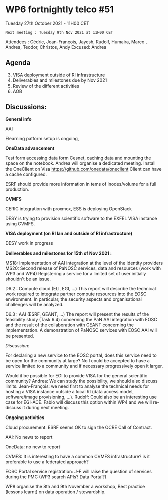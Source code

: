 #  WP6 fortnightly telco #51

Tuesday 27th October 2021 - 11H00 CET

	Next meeting : Tuesday 9th Nov 2021 at 11H00 CET

Attendees :  Cédric, Jean-François, Jayesh, Rudolf,  Humaira, Marco , Andrea, Teodor, Christos, Andy
Excused: Andrea



## Agenda

3. VISA deployment outside of RI infrastructure
4. Deliverables and milestones due by Nov 2021
5. Review of the different activities
6. AOB

## Discussions:

**General info**

AAI

Elearning patform setup is ongoing, 

**OneData advancement**

Test form accessing data form Cesnet, caching data  and mounting the space on the notebook. Andrea will organise a dedicated meeting.
Install the OneClient on Visa https://github.com/onedata/oneclient
Client can have a cache configured.

ESRF should provide more information in tems of inodes/volume for a full production.

**CVMFS**

CERIC integration with proxmox, ESS is deploying OpenStack

DESY is trying to provision scientific software to the EXFEL VISA instance using CVMFS.

**VISA deployment (on RI lan and outside of RI infrastructure)**

DESY work in progress

**Deliverables and milestones for 15th of Nov 2021 :**

MS18: Implementation of AAI integration at the level of the Identity providers
MS20: Second release of PaNOSC services, data and resources (work with WP3 and WP4)
Registering a service for a limited set of user initially shouldn't be an issue.

D6.2 : Compute cloud (ELI, EGI, ...)
This report will describe the technical work required to integrate partner compute resources into the EOSC
environment. In particular, the security aspects and organisational challenges will be analyzed.

D6.3 : AAI (ESRF, GEANT, ...)
The report will present the results of the feasibility study (Task 6.4) concerning the PaN AAI integration with EOSC
and the result of the collaboration with GÉANT concerning the implementation. A demonstration of PaNOSC
services with EOSC AAI will be presented.

*Discussion:* 

For declaring a new service to the EOSC portal, does this service need to be open for the community at large?  No I could be accepted to have a service limited to a community and if necessary progressively open it larger. 

Would it be possible for EGI to provide VISA for the general scientific community? Andrea: We can study the possibility, we should also discuss limits. Jean-François: we need first to analyse the technical needs for hosting a VISA instance outside a local RI (data access model, software/image provisioning, ...). Rudolf: Could also be an interesting use case for EGI-ACE. Fabio will discuss this option within WP4 and we will re-discuss it during next meeting.

**Ongoing activities**

Cloud procurement: ESRF  seems OK to sign the OCRE Call of Contract.

AAI: No news to report

OneData: no new to report

CVMFS: It is interesting to have a common CVMFS infrastructure? is it preferable to use a federated approach?

EOSC Portal service registration: J-F will raise the question of services during the PMC (WP3 search APIs? Data Portal?)

 

WP8 organise the 8th and 9th November a workshop,  Best practice (lessons learnt) on data operation / stewardship. 
